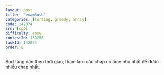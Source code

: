 ```yaml
---
layout: post
title:  "examRush"
categories: [sorting, greedy, array]
code: 142074
src: [cpp]
difficulty: easy
contestId: 139256
taskId: 142074
order: E
---
```


Sort tăng dần theo thời gian, tham lam các chap có time nhỏ nhất để được nhiều chap nhất.
